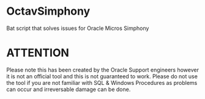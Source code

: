 # OctavSimphony
Bat script that solves issues for Oracle Micros Simphony

# ATTENTION
Please note this has been created by the Oracle Support engineers however
it is not an official tool and this is not guaranteed to work.
Please do not use the tool if you are not familiar with SQL & Windows Procedures
as problems can occur and irreversable damage can be done.
